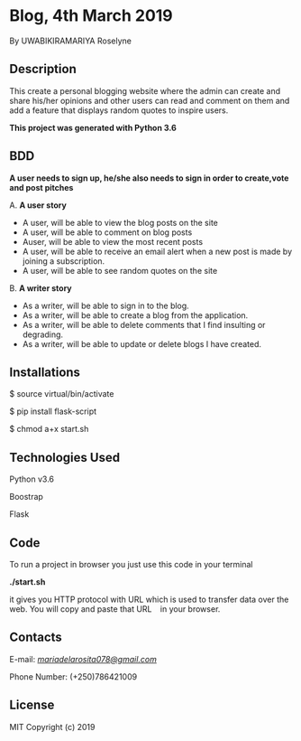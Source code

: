 # Blog, 4th March 2019

By UWABIKIRAMARIYA Roselyne

## Description

This create a personal blogging website where the admin can create and share his/her opinions and other users can read and comment on them and add a feature that displays random quotes to inspire users. 

**This project was generated with Python 3.6** 

## BDD

**A user needs to sign up, he/she also needs to sign in order to create,vote and post pitches**

 A.  **A user story**

* A user, will be able to view the blog posts on the site
* A user, will be able to comment on blog posts
* Auser, will be able to view the most recent posts
* A user, will be able to receive an email alert when a new post is made by joining a subscription.
* A user, will be able to see random quotes on the site

B.  **A writer story**

* As a writer, will be able to sign in to the blog.
* As a writer, will be able to create a blog from the application.
* As a writer, will be able to delete comments that I find insulting or degrading.
* As a writer, will be able to update or delete blogs I have created.

## Installations

$ source virtual/bin/activate

$ pip install flask-script

$ chmod a+x start.sh

## Technologies Used

Python v3.6

Boostrap

Flask

## Code

To run a project in browser you just use this code in your terminal

**./start.sh**

 it gives you  HTTP protocol with URL which is used to transfer data over the web.
 You will copy and paste that URL ` ` in your browser.
 
## Contacts
 
E-mail: *mariadelarosita078@gmail.com*

Phone Number: (+250)786421009

## License

MIT Copyright (c) 2019